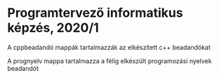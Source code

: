 # Programtervező informatikus képzés, 2020/1

A cppbeadandó mappák tartalmazzák az elkészített c++ beadandókat

A prognyelv mappa tartalmazza a félig elkészült programozási nyelvek beadandót
